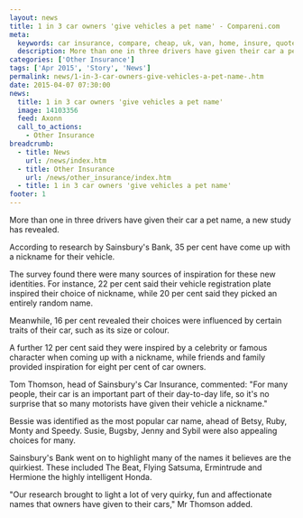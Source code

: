 ```yaml
---
layout: news
title: 1 in 3 car owners 'give vehicles a pet name' - Compareni.com
meta:
  keywords: car insurance, compare, cheap, uk, van, home, insure, quotes, online, comparison, bike, loans, life
  description: More than one in three drivers have given their car a pet name, a new study has revealed
categories: ['Other Insurance']
tags: ['Apr 2015', 'Story', 'News']
permalink: news/1-in-3-car-owners-give-vehicles-a-pet-name-.htm
date: 2015-04-07 07:30:00
news:
  title: 1 in 3 car owners 'give vehicles a pet name'
  image: 14103356
  feed: Axonn
  call_to_actions:
    - Other Insurance
breadcrumb:
  - title: News
    url: /news/index.htm
  - title: Other Insurance
    url: /news/other_insurance/index.htm
  - title: 1 in 3 car owners 'give vehicles a pet name'
footer: 1
---
```


More than one in three drivers have given their car a pet name, a new study has revealed.

According to research by Sainsbury&#39;s Bank, 35 per cent have come up with a nickname for their vehicle.

The survey found there were many sources of inspiration for these new identities. For instance, 22 per cent said their vehicle registration plate inspired their choice of nickname, while 20 per cent said they picked an entirely random name.

Meanwhile, 16 per cent revealed their choices were influenced by certain traits of their car, such as its size or colour.

A further 12 per cent said they were inspired by a celebrity or famous character when coming up with a nickname, while friends and family provided inspiration for eight per cent of car owners.

Tom Thomson, head of Sainsbury&#39;s Car Insurance, commented: &quot;For many people, their car is an important part of their day-to-day life, so it&#39;s no surprise that so many motorists have given their vehicle a nickname.&quot;

Bessie was identified as the most popular car name, ahead of Betsy, Ruby, Monty and Speedy. Susie, Bugsby, Jenny and Sybil were also appealing choices for many.

Sainsbury&#39;s Bank went on to highlight many of the names it believes are the quirkiest. These included The Beat, Flying Satsuma, Ermintrude and Hermione the highly intelligent Honda.

&quot;Our research brought to light a lot of very quirky, fun and affectionate names that owners have given to their cars,&quot; Mr Thomson added.
